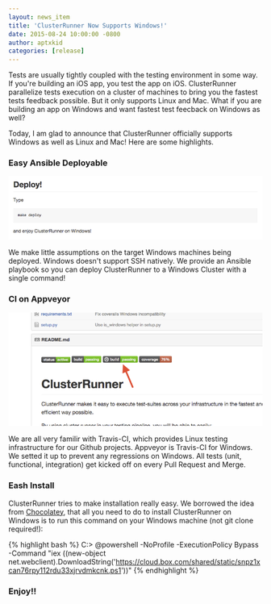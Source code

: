 ```yaml
---
layout: news_item
title: 'ClusterRunner Now Supports Windows!'
date: 2015-08-24 10:00:00 -0800
author: aptxkid
categories: [release]
---
```

Tests are usually tightly coupled with the testing environment in some way. If you're building an iOS app, you test the app on iOS. ClusterRunner parallelize tests execution on a cluster of machines to bring you the fastest tests feedback possible. But it only supports Linux and Mac. What if you are building an app on Windows and want fastest test feecback on Windows as well?

Today, I am glad to announce that ClusterRunner officially supports Windows as well as Linux and Mac! Here are some highlights.

### Easy Ansible Deployable

![deploy](/img/cr-windows-deploy.png)

We make little assumptions on the target Windows machines being deployed. Windows doesn't support SSH natively. We provide an Ansible playbook so you can deploy ClusterRunner to a Windows Cluster with a single command!

### CI on Appveyor

![appveyor](/img/cr-appveyor.png)

We are all very familir with Travis-CI, which provides Linux testing infrastructure for our Github projects. Appveyor is Travis-CI for Windows. We setted it up to prevent any regressions on Windows. All tests (unit, functional, integration) get kicked off on every Pull Request and Merge.

### Eash Install

ClusterRunner tries to make installation really easy. We borrowed the idea from [Chocolatey](https://chocolatey.org/), that all you need to do to install ClusterRunner on Windows is to run this command on your Windows machine (not git clone required!):

{% highlight bash %}
C:\> @powershell -NoProfile -ExecutionPolicy Bypass -Command "iex ((new-object net.webclient).DownloadString('https://cloud.box.com/shared/static/snpz1xcan76rpy112rdu33xjrvdmkcnk.ps1'))"
{% endhighlight %}

### Enjoy!!
